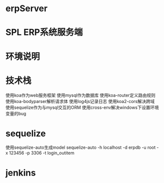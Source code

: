 # erpServer
# SPL ERP系统服务端
# 环境说明

# 技术栈
使用koa作为web服务框架
使用mysql作为数据库
使用koa-router定义路由规则
使用koa-bodyparser解析请求体
使用log4js记录日志
使用koa2-cors解决跨域
使用sequelize作为与mysql交互的ORM
使用cross-env解决windows下设置环境变量的bug

# sequelize
使用sequelize-auto生成model
sequelize-auto -h localhost -d erpdb -u root -x 123456 -p 3306 -t login_outitem

# jenkins

